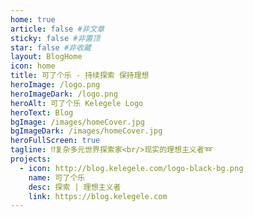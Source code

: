 ```yaml
---
home: true
article: false #非文章
sticky: false #非置顶
star: false #非收藏
layout: BlogHome
icon: home
title: 可了个乐 - 持续探索 保持理想
heroImage: /logo.png
heroImageDark: /logo.png
heroAlt: 可了个乐 Kelegele Logo
heroText: Blog
bgImage: /images/homeCover.jpg
bgImageDark: /images/homeCover.jpg
heroFullScreen: true
tagline: ⁉️复杂多元世界探索家<br/>现实的理想主义者➿
projects:
  - icon: http://blog.kelegele.com/logo-black-bg.png
    name: 可了个乐
    desc: 探索 | 理想主义者
    link: https://blog.kelegele.com
---
```

